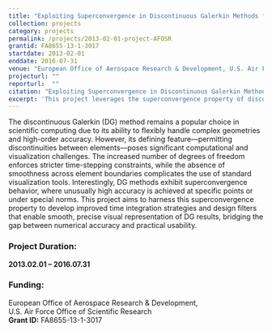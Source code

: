 ```yaml
---
title: "Exploiting Superconvergence in Discontinuous Galerkin Methods for Improved Time-Stepping and Visualization"
collection: projects
category: projects
permalink: /projects/2013-02-01-project-AFOSR
grantid: FA8655-13-1-3017
startdate: 2013-02-01
enddate: 2016-07-31
venue: "European Office of Aerospace Research & Development, U.S. Air Force Office of Scientific Research"
projecturl: ""
reporturl:  ""
citation: "Exploiting Superconvergence in Discontinuous Galerkin Methods for Improved Time-Stepping and Visualization, U.S. AFOSR Grant FA8655-13-1-3017."
excerpt: 'This project leverages the superconvergence property of discontinuous Galerkin methods to improve time integration and enable accurate, smooth visualization of high-order simulation data.'
---
```

The discontinuous Galerkin (DG) method remains a popular choice in scientific computing due to its ability to flexibly handle complex geometries and high-order accuracy. However, its defining feature—permitting discontinuities between elements—poses significant computational and visualization challenges. The increased number of degrees of freedom enforces stricter time-stepping constraints, while the absence of smoothness across element boundaries complicates the use of standard visualization tools. Interestingly, DG methods exhibit superconvergence behavior, where unusually high accuracy is achieved at specific points or under special norms. This project aims to harness this superconvergence property to develop improved time integration strategies and design filters that enable smooth, precise visual representation of DG results, bridging the gap between numerical accuracy and practical usability.

### Project Duration:

**2013.02.01 – 2016.07.31**

### Funding:

European Office of Aerospace Research & Development,  
U.S. Air Force Office of Scientific Research  
**Grant ID:** FA8655-13-1-3017